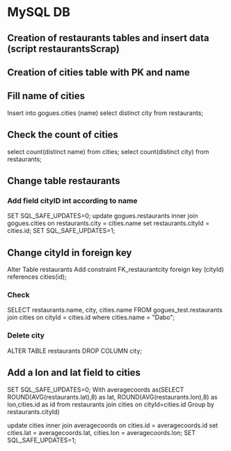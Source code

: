 # MySQL DB 

## Creation of restaurants tables and insert data (script restaurantsScrap)

## Creation of cities table with PK and name 

## Fill name of cities

Insert into gogues.cities (name)
select distinct city from restaurants;

## Check the count of cities

select count(distinct name) from cities;
select count(distinct city) from restaurants;

## Change table restaurants
### Add field cityID int according to name


SET SQL_SAFE_UPDATES=0;
update gogues.restaurants
inner join gogues.cities on restaurants.city = cities.name
set restaurants.cityId = cities.id;
SET SQL_SAFE_UPDATES=1;

## Change cityId in foreign key
Alter Table restaurants
Add constraint FK_restaurantcity
foreign key (cityId) references cities(id);

### Check
SELECT restaurants.name, city, cities.name 
FROM gogues_test.restaurants
join cities on cityId = cities.id
where cities.name = "Dabo";

### Delete city
ALTER TABLE restaurants
DROP COLUMN city;


## Add a lon and lat field to cities


SET SQL_SAFE_UPDATES=0;
With averagecoords as(SELECT ROUND(AVG(restaurants.lat),8) as lat, ROUND(AVG(restaurants.lon),8) as lon,cities.id as id
from restaurants
join cities on cityId=cities.id
Group by restaurants.cityId)

update cities 
inner join averagecoords on cities.id = averagecoords.id
set cities.lat = averagecoords.lat,
cities.lon = averagecoords.lon;
SET SQL_SAFE_UPDATES=1;

